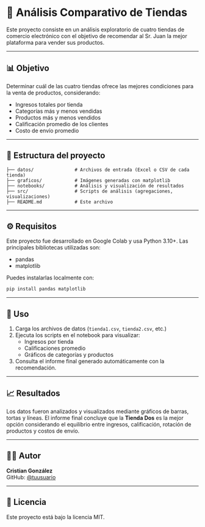 
# 🛒 Análisis Comparativo de Tiendas

Este proyecto consiste en un análisis exploratorio de cuatro tiendas de comercio electrónico con el objetivo de recomendar al Sr. Juan la mejor plataforma para vender sus productos.

---

## 📊 Objetivo

Determinar cuál de las cuatro tiendas ofrece las mejores condiciones para la venta de productos, considerando:

- Ingresos totales por tienda
- Categorías más y menos vendidas
- Productos más y menos vendidos
- Calificación promedio de los clientes
- Costo de envío promedio

---

## 📁 Estructura del proyecto

```
├── datos/               # Archivos de entrada (Excel o CSV de cada tienda)
├── graficos/            # Imágenes generadas con matplotlib
├── notebooks/           # Análisis y visualización de resultados
├── src/                 # Scripts de análisis (agregaciones, visualizaciones)
├── README.md            # Este archivo
```

---

## ⚙️ Requisitos

Este proyecto fue desarrollado en Google Colab y usa Python 3.10+. Las principales bibliotecas utilizadas son:

- pandas
- matplotlib

Puedes instalarlas localmente con:

```bash
pip install pandas matplotlib
```

---

## 🚀 Uso

1. Carga los archivos de datos (`tienda1.csv`, `tienda2.csv`, etc.)
2. Ejecuta los scripts en el notebook para visualizar:
    - Ingresos por tienda
    - Calificaciones promedio
    - Gráficos de categorías y productos
3. Consulta el informe final generado automáticamente con la recomendación.

---

## 📈 Resultados

Los datos fueron analizados y visualizados mediante gráficos de barras, tortas y líneas. El informe final concluye que la **Tienda Dos** es la mejor opción considerando el equilibrio entre ingresos, calificación, rotación de productos y costos de envío.

---

## 🧑‍💻 Autor

**Cristian González**  
GitHub: [@tuusuario](https://github.com/tuusuario)

---

## 📃 Licencia

Este proyecto está bajo la licencia MIT.
